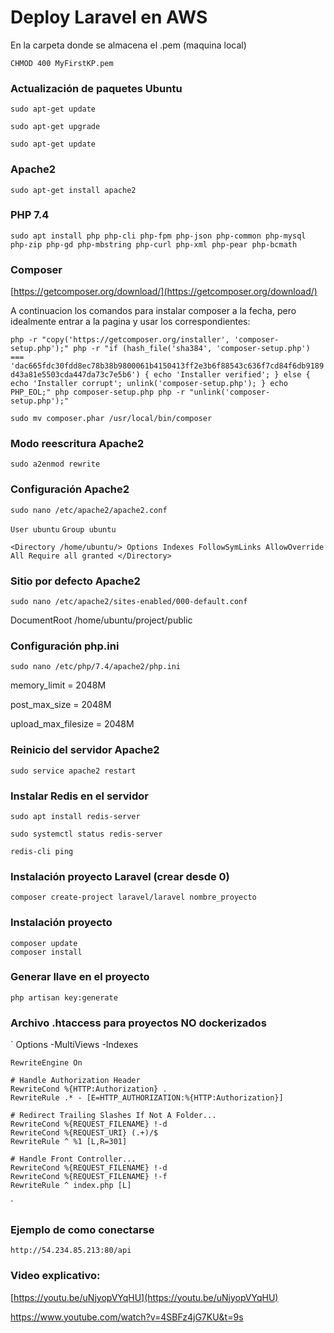 # Deploy Laravel en AWS 

En la carpeta donde se almacena el .pem (maquina local)

`CHMOD 400 MyFirstKP.pem`


### Actualización de paquetes Ubuntu
`sudo apt-get update`  

`sudo apt-get upgrade`  

`sudo apt-get update`  

### Apache2
`sudo apt-get install apache2`  

### PHP 7.4
`sudo apt install php php-cli php-fpm php-json php-common php-mysql php-zip php-gd php-mbstring php-curl php-xml php-pear php-bcmath`  

### Composer
[https://getcomposer.org/download/](https://getcomposer.org/download/)

A continuacion los comandos para instalar composer a la fecha, pero idealmente entrar a la pagina y usar los correspondientes:
  
`php -r "copy('https://getcomposer.org/installer', 'composer-setup.php');"
php -r "if (hash_file('sha384', 'composer-setup.php') === 'dac665fdc30fdd8ec78b38b9800061b4150413ff2e3b6f88543c636f7cd84f6db9189d43a81e5503cda447da73c7e5b6') { echo 'Installer verified'; } else { echo 'Installer corrupt'; unlink('composer-setup.php'); } echo PHP_EOL;"
php composer-setup.php
php -r "unlink('composer-setup.php');"`

`sudo mv composer.phar /usr/local/bin/composer`

### Modo reescritura Apache2
`sudo a2enmod rewrite`  


### Configuración Apache2 
`sudo nano /etc/apache2/apache2.conf`  

`User ubuntu`
`Group ubuntu`

`<Directory /home/ubuntu/>
        Options Indexes FollowSymLinks
        AllowOverride All
        Require all granted
</Directory>
`  

###  Sitio por defecto Apache2  
`sudo nano /etc/apache2/sites-enabled/000-default.conf`  

DocumentRoot /home/ubuntu/project/public

### Configuración php.ini
`sudo nano /etc/php/7.4/apache2/php.ini`

memory_limit = 2048M

post_max_size = 2048M

upload_max_filesize = 2048M

### Reinicio del servidor Apache2
`sudo service apache2 restart`


### Instalar Redis en el servidor
`sudo apt install redis-server`

`sudo systemctl status redis-server`

`redis-cli ping`



### Instalación proyecto Laravel (crear desde 0)
`composer create-project laravel/laravel nombre_proyecto`  


### Instalación proyecto
`composer update`  
`composer install`

### Generar llave en el proyecto
`php artisan key:generate`


### Archivo .htaccess para proyectos NO dockerizados
`<IfModule mod_rewrite.c>
    <IfModule mod_negotiation.c>
        Options -MultiViews -Indexes
    </IfModule>

    RewriteEngine On

    # Handle Authorization Header
    RewriteCond %{HTTP:Authorization} .
    RewriteRule .* - [E=HTTP_AUTHORIZATION:%{HTTP:Authorization}]

    # Redirect Trailing Slashes If Not A Folder...
    RewriteCond %{REQUEST_FILENAME} !-d
    RewriteCond %{REQUEST_URI} (.+)/$
    RewriteRule ^ %1 [L,R=301]

    # Handle Front Controller...
    RewriteCond %{REQUEST_FILENAME} !-d
    RewriteCond %{REQUEST_FILENAME} !-f
    RewriteRule ^ index.php [L]
</IfModule>`




### Ejemplo de como conectarse
`http://54.234.85.213:80/api`



### Video explicativo:
[https://youtu.be/uNjyopVYqHU](https://youtu.be/uNjyopVYqHU)

https://www.youtube.com/watch?v=4SBFz4jG7KU&t=9s

